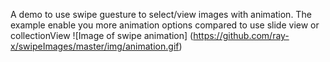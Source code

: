 A demo to use swipe guesture to select/view images with animation.
The example enable you more animation options compared to use slide view or collectionView 
![Image of swipe animation]
(https://github.com/ray-x/swipeImages/master/img/animation.gif)

